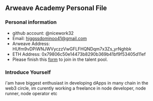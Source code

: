 ## Arweave Academy Personal File

### Personal information

- github account: @nicework32
- Email: higgssdominoo41@gmail.com
- Arweave Address: HUfm9vDPiWNJWVyczzVwGFLFHQNDqm7x3Zs_yrNghbk
- ETH Address: 0x79806c50e14473b8290b369b41bf9f53405d11ef
- Please finish this [form](https://docs.google.com/forms/d/e/1FAIpQLSfWA5fIIcBgmRppm3jNz5vmf9Mai_QMVil-2pO4r7YKn_Zhtw/viewform?usp=sf_link) to join in the talent pool.

### Introduce Yourself
 i'am have biggest enthusiast in developing dApps in many chain in the web3 circle, im curently working a freelance in node developer, node runner, node operator etc

